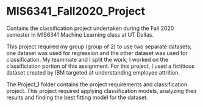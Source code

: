 # MIS6341_Fall2020_Project
Contains the classification project undertaken during the Fall 2020 semester in MIS6341 Machine Learning class at UT Dallas.

This project required my group (group of 2) to use two separate datasets; one dataset was used for regression and the other dataset was used for classification. My teammate and I split the work; I worked on the classificiation portion of this assignment. For this project, I used a fictitious dataset created by IBM targeted at understanding employee attrition. 

The Project_1 folder contains the project requirements and classification project. This project required applying classification models, analyzing their results and finding the best fitting model for the dataset. 
